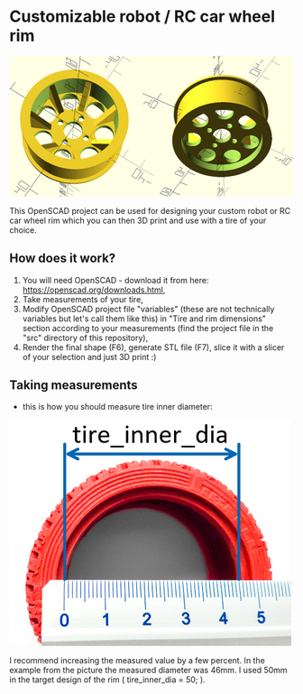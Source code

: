 # Customizable robot / RC car wheel rim

![Example rim design](img/rim_example_openscad.png?raw=true)

This OpenSCAD project can be used for designing your custom robot or RC car wheel rim which you can then 3D print and use with a tire of your choice.

## How does it work?
1. You will need OpenSCAD - download it from here: https://openscad.org/downloads.html,
2. Take measurements of your tire,
3. Modify OpenSCAD project file "variables" (these are not technically variables but let's call them like this) in "Tire and rim dimensions" section according to your measurements (find the project file in the "src" directory of this repository),
3. Render the final shape (F6), generate STL file (F7), slice it with a slicer of your selection and just 3D print :)

## Taking measurements

- this is how you should measure tire inner diameter:

![How to measure tire_inner_dia](img/tire_inner_dia_meas_500px.png?raw=true)

I recommend increasing the measured value by a few percent. In the example from the picture the measured diameter was 46mm. I used 50mm in the target design of the rim ( tire_inner_dia = 50; ).
